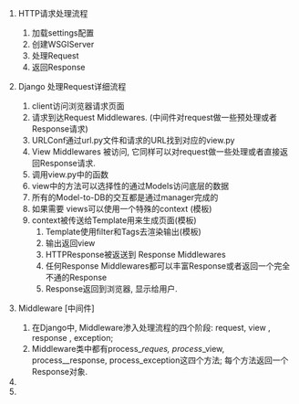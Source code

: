 1. HTTP请求处理流程
   1. 加载settings配置
   2. 创建WSGIServer
   3. 处理Request
   4. 返回Response
2. Django 处理Request详细流程
   1. client访问浏览器请求页面
   2. 请求到达Request Middlewares. \(中间件对request做一些预处理或者Response请求\)
   3. URLConf通过url.py文件和请求的URL找到对应的view.py
   4. View Middlewares 被访问, 它同样可以对request做一些处理或者直接返回Response请求.
   5. 调用view.py中的函数
   6. view中的方法可以选择性的通过Models访问底层的数据
   7. 所有的Model-to-DB的交互都是通过manager完成的
   8. 如果需要 views可以使用一个特殊的context  \(模板\)
   9. context被传送给Template用来生成页面\(模板\)
      1. Template使用filter和Tags去渲染输出\(模板\)
      2. 输出返回view
      3. HTTPResponse被返送到 Response Middlewares
      4. 任何Response Middlewares都可以丰富Response或者返回一个完全不通的Response
      5. Response返回到浏览器, 显示给用户.
3. Middleware \[中间件\]  
   1. 在Django中, Middleware渗入处理流程的四个阶段: request, view , response , exception;  
   2. Middleware类中都有process\__reques, process_\_view,  process\_\_response, process\_exception这四个方法; 每个方法返回一个Response对象.

4. 
5. 



